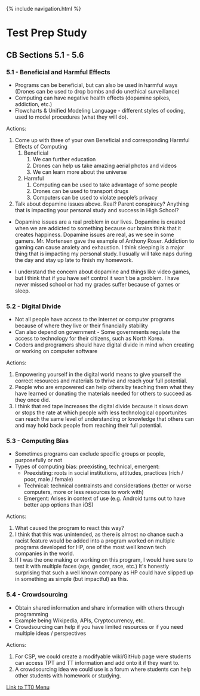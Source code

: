{% include navigation.html %}

# Test Prep Study

## CB Sections 5.1 - 5.6

### 5.1 - Beneficial and Harmful Effects

- Programs can be beneficial, but can also be used in harmful ways (Drones can be used to drop bombs and do unethical surveillance)
- Computing can have negative health effects (dopamine spikes, addiction, etc.)
- Flowcharts & Unified Modeling Language - different styles of coding, used to model procedures (what they will do). 

Actions:
1. Come up with three of your own Beneficial and corresponding Harmful Effects of Computing
   1. Beneficial
      1. We can further education
      2. Drones can help us take amazing aerial photos and videos
      3. We can learn more about the universe
   1. Harmful
      1. Computing can be used to take advantage of some people
      2. Drones can be used to transport drugs
      3. Computers can be used to violate people’s privacy
2. Talk about dopamine issues above. Real? Parent conspiracy? Anything that is impacting your personal study and success in High School?
 - Dopamine issues are a real problem in our lives. Dopamine is created when we are addicted to something because our brains think that it creates happiness. Dopamine issues are real, as we see in some gamers. Mr. Mortensen gave the example of Anthony Roser. Addiction to gaming can cause anxiety and exhaustion. I think sleeping is a major thing that is impacting my personal study. I usually will take naps during the day and stay up late to finish my homework.

- I understand the concern about dopamine and things like video games, but I think that if you have self control it won't be a problem. I have never missed school or had my grades suffer because of games or sleep.

### 5.2 - Digital Divide

- Not all people have access to the internet or computer programs because of where they live or their financially stability
- Can also depend on government - Some governments regulate the access to technology for their citizens, such as North Korea.
- Coders and programers should have digital divide in mind when creating or working on computer software

Actions: 
1. Empowering yourself in the digital world means to give yourself the correct resources and materials to thrive and reach your full potential.
2. People who are empowered can help others by teaching them what they have learned or donating the materials needed for others to succeed as they once did.
3. I think that red tape increases the digital divide because it slows down or stops the rate at which people with less technological opportunites can reach the same level of understanding or knowledge that others can and may hold back people from reaching their full potential.

### 5.3 - Computing Bias

- Sometimes programs can exclude specific groups or people, purposefully or not
- Types of computing bias: preexisting, technical, emergent:
   - Preexisting: roots in social institutions, attitudes, practices (rich / poor, male / female)
   - Technical: technical contrainsts and considerations (better or worse computers, more or less resources to work with)
   - Emergent: Arises in context of use (e.g. Android turns out to have better app options than iOS)

Actions:
1. What caused the program to react this way?
2. I think that this was unintended, as there is almost no chance such a racist feature would be added into a program worked on multiple programs developed for HP, one of the most well known tech companies in the world.
3. If I was the one making or working on this program, I would have sure to test it with multiple faces (age, gender, race, etc.) It's honestly surprising that such a well known company as HP could have slipped up in something as simple (but impactful) as this.

### 5.4 - Crowdsourcing

- Obtain shared information and share information with others through programming
- Example being Wikipedia, APIs, Cryptocurrency, etc.
- Crowdsourcing can help if you have limited resources or if you need multiple ideas / perspectives

Actions:
1. For CSP, we could create a modifyable wiki/GitHub page were students can access TPT and TT information and add onto it if they want to.
2. A crowdsourcing idea we could use is a forum where students can help other students with homework or studying.

[Link to TT0 Menu](https://replit.com/@YashShah49/TT0-Menu#main.py)

